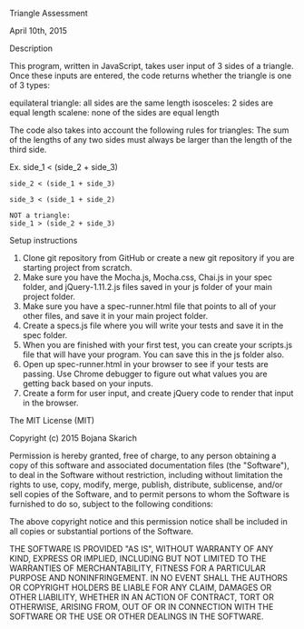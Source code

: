 Triangle Assessment

April 10th, 2015

Description

This program, written in JavaScript, takes user input of 3 sides of a triangle. Once these inputs are entered, the code returns whether the triangle is one of 3 types:

equilateral triangle: all sides are the same length
isosceles: 2 sides are equal length
scalene: none of the sides are equal length

The code also takes into account the following rules for triangles:
The sum of the lengths of any two sides must always be larger than the length of the third side.

Ex. side_1 < (side_2 + side_3)

    side_2 < (side_1 + side_3)

    side_3 < (side_1 + side_2)

    NOT a triangle:
    side_1 > (side_2 + side_3)


Setup instructions

1. Clone git repository from GitHub or create a new git repository if you are starting project from scratch.
2. Make sure you have the Mocha.js, Mocha.css, Chai.js in your spec folder, and jQuery-1.11.2.js files saved in your js folder of your main project folder.
3. Make sure you have a spec-runner.html file that points to all of your other files, and save it in your main project folder.
4. Create a specs.js file where you will write your tests and save it in the spec folder.
5. When you are finished with your first test, you can create your scripts.js file that will have your program. You can save this in the js folder also.
6. Open up spec-runner.html in your browser to see if your tests are passing. Use Chrome debugger to figure out what values you are getting back based on your inputs.
7. Create a form for user input, and create jQuery code to render that input in the browser.

The MIT License (MIT)

Copyright (c) 2015 Bojana Skarich

Permission is hereby granted, free of charge, to any person obtaining a copy of this software and associated documentation files (the "Software"), to deal in the Software without restriction, including without limitation the rights to use, copy, modify, merge, publish, distribute, sublicense, and/or sell copies of the Software, and to permit persons to whom the Software is furnished to do so, subject to the following conditions:

The above copyright notice and this permission notice shall be included in all copies or substantial portions of the Software.

THE SOFTWARE IS PROVIDED "AS IS", WITHOUT WARRANTY OF ANY KIND, EXPRESS OR IMPLIED, INCLUDING BUT NOT LIMITED TO THE WARRANTIES OF MERCHANTABILITY, FITNESS FOR A PARTICULAR PURPOSE AND NONINFRINGEMENT. IN NO EVENT SHALL THE AUTHORS OR COPYRIGHT HOLDERS BE LIABLE FOR ANY CLAIM, DAMAGES OR OTHER LIABILITY, WHETHER IN AN ACTION OF CONTRACT, TORT OR OTHERWISE, ARISING FROM, OUT OF OR IN CONNECTION WITH THE SOFTWARE OR THE USE OR OTHER DEALINGS IN THE SOFTWARE.
